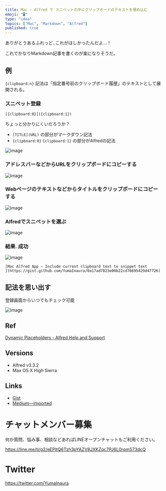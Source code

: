 ```yaml
---
title: Mac — Alfred で スニペットの中にクリップボードのテキストを埋め込む
emoji: "🖥"
type: "idea"
topics: ["Mac", "Markdown", "Alfred"]
published: true
---
```


ありがとうあるふれっど‥これがほしかったんだよ…！ 

これでかなりMarkdown記事を書くのが楽になりそうだ。

## 例

`{clipboard:n}` 記法は「指定番号前のクリップボード履歴」のテキストとして展開される。

### スニペット登録


```
[{clipboard:0}]({clipboard:1})
```

ちょっと分かりにくいだろうか？

- `[TITLE](URL)` の部分がマークダウン記法
- `{clipboard:0}` `{clipboard:1}` の部分がAlfredの記法

![image](https://user-images.githubusercontent.com/13635059/44812678-deabf400-ac12-11e8-99b9-ca8079a6ff09.png)

### アドレスバーなどからURLをクリップボードにコピーする

![image](https://user-images.githubusercontent.com/13635059/44813141-0e0f3080-ac14-11e8-8d72-54403b9b4366.png)

### Webページのテキストなどからタイトルをクリップボードにコピーする

![image](https://user-images.githubusercontent.com/13635059/44813237-50387200-ac14-11e8-8c7b-f6df59c8fd40.png)

### Alfredでスニペットを選ぶ

![image](https://user-images.githubusercontent.com/13635059/44813052-cf797600-ac13-11e8-890f-6fbdd8288294.png)

### 結果. 成功

![image](https://user-images.githubusercontent.com/13635059/44813062-d56f5700-ac13-11e8-83be-9f62490d20df.png)

```
[Mac Alfred App — Include current clipboard text to snippet text
](https://gist.github.com/YumaInaura/0a17ad7823e00b22cd76695429d47726)
```

## 記法を思い出す

登録画面からいつでもチェック可能

![image](https://user-images.githubusercontent.com/13635059/45196924-98513780-b299-11e8-8793-d1d07d45462f.png)

## Ref

[Dynamic Placeholders - Alfred Help and Support](https://www.alfredapp.com/help/features/clipboard/dynamic-placeholders/)

## Versions

- Alfred v3.3.2
- Max OS X High Sierra

## Links

- [Gist](https://gist.github.com/YumaInaura/0a17ad7823e00b22cd76695429d47726)
- [Medium—imported](https://medium.com/supersonic-generation/mac-alfred-app-include-current-clipboard-text-to-snippet-text-dynamic-placeholders-5aed967482e3)









<!-- Update From Qiita API -->

# チャットメンバー募集


何か質問、悩み事、相談などあればLINEオープンチャットもご利用ください。

https://line.me/ti/g2/eEPltQ6Tzh3pYAZV8JXKZqc7PJ6L0rpm573dcQ





# Twitter


https://twitter.com/YumaInaura


<!-- Update From Qiita API -->


